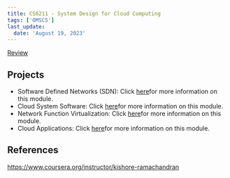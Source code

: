 ```yaml
---
title: CS6211 - System Design for Cloud Computing
tags: ['OMSCS']
last_update:
  date: 'August 19, 2023'
---
```


[Review](https://www.omscentral.com/courses/distributed-computing/reviews)

## Projects

- Software Defined Networks (SDN): Click [here](https://www.coursera.org/learn/sdnetworking#syllabus)for more information on this module.
- Cloud System Software: Click [here](https://www.coursera.org/learn/cloud-sys-software#syllabus)for more information on this module.
- Network Function Virtualization: Click [here](https://www.coursera.org/learn/network-virtual#syllabus)for more information on this module.
- Cloud Applications: Click [here](https://www.coursera.org/learn/cloud-app#syllabus)for more information on this module.

## References

https://www.coursera.org/instructor/kishore-ramachandran
